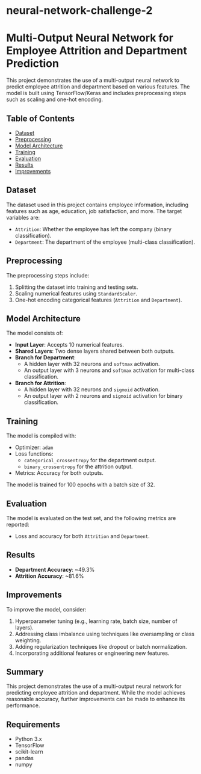 # neural-network-challenge-2

# Multi-Output Neural Network for Employee Attrition and Department Prediction

This project demonstrates the use of a multi-output neural network to predict employee attrition and department based on various features. The model is built using TensorFlow/Keras and includes preprocessing steps such as scaling and one-hot encoding.

## Table of Contents

- [Dataset](#dataset)
- [Preprocessing](#preprocessing)
- [Model Architecture](#model-architecture)
- [Training](#training)
- [Evaluation](#evaluation)
- [Results](#results)
- [Improvements](#improvements)

## Dataset

The dataset used in this project contains employee information, including features such as age, education, job satisfaction, and more. The target variables are:
- `Attrition`: Whether the employee has left the company (binary classification).
- `Department`: The department of the employee (multi-class classification).

## Preprocessing

The preprocessing steps include:
1. Splitting the dataset into training and testing sets.
2. Scaling numerical features using `StandardScaler`.
3. One-hot encoding categorical features (`Attrition` and `Department`).

## Model Architecture

The model consists of:
- **Input Layer**: Accepts 10 numerical features.
- **Shared Layers**: Two dense layers shared between both outputs.
- **Branch for Department**:
    - A hidden layer with 32 neurons and `softmax` activation.
    - An output layer with 3 neurons and `softmax` activation for multi-class classification.
- **Branch for Attrition**:
    - A hidden layer with 32 neurons and `sigmoid` activation.
    - An output layer with 2 neurons and `sigmoid` activation for binary classification.

## Training

The model is compiled with:
- Optimizer: `adam`
- Loss functions:
    - `categorical_crossentropy` for the department output.
    - `binary_crossentropy` for the attrition output.
- Metrics: Accuracy for both outputs.

The model is trained for 100 epochs with a batch size of 32.

## Evaluation

The model is evaluated on the test set, and the following metrics are reported:
- Loss and accuracy for both `Attrition` and `Department`.

## Results

- **Department Accuracy**: ~49.3%
- **Attrition Accuracy**: ~81.6%

## Improvements

To improve the model, consider:
1. Hyperparameter tuning (e.g., learning rate, batch size, number of layers).
2. Addressing class imbalance using techniques like oversampling or class weighting.
3. Adding regularization techniques like dropout or batch normalization.
4. Incorporating additional features or engineering new features.

## Summary

This project demonstrates the use of a multi-output neural network for predicting employee attrition and department. While the model achieves reasonable accuracy, further improvements can be made to enhance its performance.

## Requirements

- Python 3.x
- TensorFlow
- scikit-learn
- pandas
- numpy